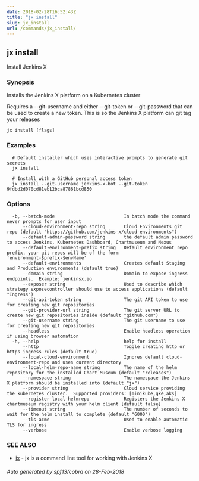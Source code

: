 ```yaml
---
date: 2018-02-28T16:52:43Z
title: "jx install"
slug: jx_install
url: /commands/jx_install/
---
```

## jx install

Install Jenkins X

### Synopsis

Installs the Jenkins X platform on a Kubernetes cluster 

Requires a --git-username and either --git-token or --git-password that can be used to create a new token. This is so the Jenkins X platform can git tag your releases

```
jx install [flags]
```

### Examples

```
  # Default installer which uses interactive prompts to generate git secrets
  jx install
  
  # Install with a GitHub personal access token
  jx install --git-username jenkins-x-bot --git-token 9fdbd2d070cd81eb12bca87861bcd850
```

### Options

```
  -b, --batch-mode                          In batch mode the command never prompts for user input
      --cloud-environment-repo string       Cloud Environments git repo (default "https://github.com/jenkins-x/cloud-environments")
      --default-admin-password string       the default admin password to access Jenkins, Kubernetes Dashboard, Chartmuseum and Nexus
      --default-environment-prefix string   Default environment repo prefix, your git repos will be of the form 'environment-$prefix-$envName'
      --default-environments                Creates default Staging and Production environments (default true)
      --domain string                       Domain to expose ingress endpoints.  Example: jenkinsx.io
      --exposer string                      Used to describe which strategy exposecontroller should use to access applications (default "Ingress")
      --git-api-token string                The git API token to use for creating new git repositories
      --git-provider-url string             The git server URL to create new git repositories inside (default "github.com")
      --git-username string                 The git username to use for creating new git repositories
      --headless                            Enable headless operation if using browser automation
  -h, --help                                help for install
      --http                                Toggle creating http or https ingress rules (default true)
      --local-cloud-environment             Ignores default cloud-environment-repo and uses current directory 
      --local-helm-repo-name string         The name of the helm repository for the installed Chart Museum (default "releases")
      --namespace string                    The namespace the Jenkins X platform should be installed into (default "jx")
      --provider string                     Cloud service providing the kubernetes cluster.  Supported providers: [minikube,gke,aks]
      --register-local-helmrepo             Registers the Jenkins X chartmuseum registry with your helm client [default false]
      --timeout string                      The number of seconds to wait for the helm install to complete (default "6000")
      --tls-acme                            Used to enable automatic TLS for ingress
      --verbose                             Enable verbose logging
```

### SEE ALSO

* [jx](/commands/jx/)	 - jx is a command line tool for working with Jenkins X

###### Auto generated by spf13/cobra on 28-Feb-2018
